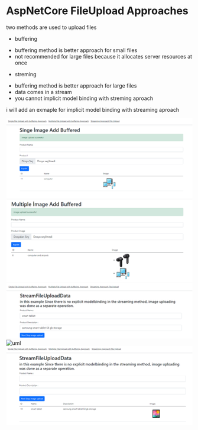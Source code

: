 # AspNetCore FileUpload Approaches


two methods are used to upload files

- buffering 
 * buffering method is better approach for small files
 * not recommended for large files because it allocates server resources at once


- streming
 * buffering method is better approach for large files
 * data comes in a stream
 * you cannot implicit model binding with streming aproach
 
 
 
 i will add an exmaple for implicit model binding with streaming aproach 





![uml](https://github.com/hasanbaysal/Streaming-And-Buffering-Approaches-File-Upload-/blob/master/ss/1.png)
![uml](https://github.com/hasanbaysal/Streaming-And-Buffering-Approaches-File-Upload-/blob/master/ss/2.png)
![uml](https://github.com/hasanbaysal/Streaming-And-Buffering-Approaches-File-Upload-/blob/master/ss/3.png)
![uml](https://github.com/hasanbaysal/Streaming-And-Buffering-Approaches-File-Upload-/blob/master/ss/31.png)
![uml](https://github.com/hasanbaysal/Streaming-And-Buffering-Approaches-File-Upload-/blob/master/ss/4.png)
